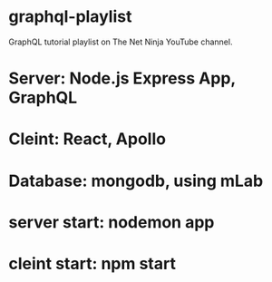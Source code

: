 # graphql-playlist
GraphQL tutorial playlist on The Net Ninja YouTube channel.

# Server: Node.js Express App, GraphQL
# Cleint: React, Apollo
# Database: mongodb, using mLab

# server start: nodemon app
# cleint start: npm start
